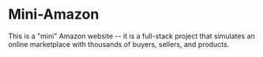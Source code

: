 # Mini-Amazon

This is a "mini" Amazon website -- it is a full-stack project that simulates an online marketplace with thousands of buyers, sellers, and products.
